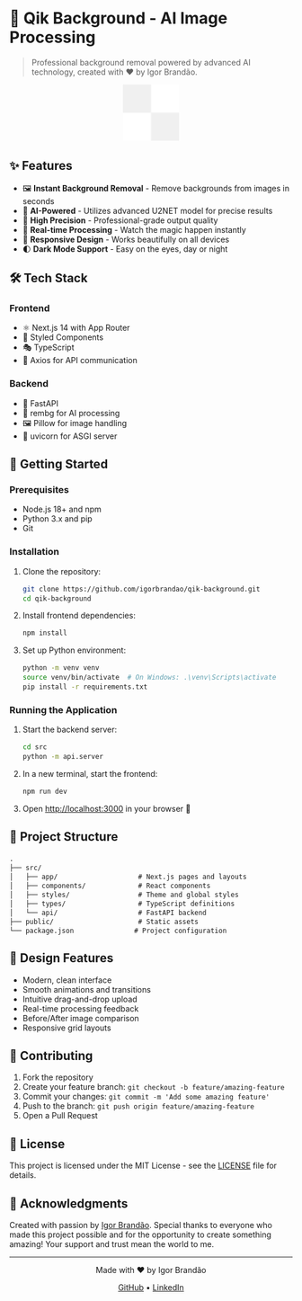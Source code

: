 # 🎨 Qik Background - AI Image Processing

> Professional background removal powered by advanced AI technology, created with ❤️ by Igor Brandão.

<div align="center">
  <img src="public/grid.svg" alt="Grid Pattern" width="100" />
</div>

## ✨ Features

- 🖼️ **Instant Background Removal** - Remove backgrounds from images in seconds
- 🤖 **AI-Powered** - Utilizes advanced U2NET model for precise results
- 🎯 **High Precision** - Professional-grade output quality
- 🚀 **Real-time Processing** - Watch the magic happen instantly
- 📱 **Responsive Design** - Works beautifully on all devices
- 🌓 **Dark Mode Support** - Easy on the eyes, day or night

## 🛠️ Tech Stack

### Frontend
- ⚛️ Next.js 14 with App Router
- 💅 Styled Components
- 🎭 TypeScript
- 📡 Axios for API communication

### Backend
- 🐍 FastAPI
- 🤖 rembg for AI processing
- 🖼️ Pillow for image handling
- 🚀 uvicorn for ASGI server

## 🚀 Getting Started

### Prerequisites

- Node.js 18+ and npm
- Python 3.x and pip
- Git

### Installation

1. Clone the repository:
   ```bash
   git clone https://github.com/igorbrandao/qik-background.git
   cd qik-background
   ```

2. Install frontend dependencies:
   ```bash
   npm install
   ```

3. Set up Python environment:
   ```bash
   python -m venv venv
   source venv/bin/activate  # On Windows: .\venv\Scripts\activate
   pip install -r requirements.txt
   ```

### Running the Application

1. Start the backend server:
   ```bash
   cd src
   python -m api.server
   ```

2. In a new terminal, start the frontend:
   ```bash
   npm run dev
   ```

3. Open [http://localhost:3000](http://localhost:3000) in your browser 🎉

## 🎯 Project Structure

```
.
├── src/
│   ├── app/                    # Next.js pages and layouts
│   ├── components/             # React components
│   ├── styles/                 # Theme and global styles
│   ├── types/                  # TypeScript definitions
│   └── api/                    # FastAPI backend
├── public/                     # Static assets
└── package.json               # Project configuration
```

## 🎨 Design Features

- Modern, clean interface
- Smooth animations and transitions
- Intuitive drag-and-drop upload
- Real-time processing feedback
- Before/After image comparison
- Responsive grid layouts

## 🤝 Contributing

1. Fork the repository
2. Create your feature branch: `git checkout -b feature/amazing-feature`
3. Commit your changes: `git commit -m 'Add some amazing feature'`
4. Push to the branch: `git push origin feature/amazing-feature`
5. Open a Pull Request

## 📝 License

This project is licensed under the MIT License - see the [LICENSE](LICENSE) file for details.

## 🙏 Acknowledgments

Created with passion by [Igor Brandão](https://github.com/igorbrandao). Special thanks to everyone who made this project possible and for the opportunity to create something amazing! Your support and trust mean the world to me.

---

<div align="center">
  Made with ❤️ by Igor Brandão
  
  [GitHub](https://github.com/igorbrandao) • [LinkedIn](https://linkedin.com/in/igorbrandao)
</div>
